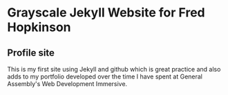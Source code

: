 Grayscale Jekyll Website for Fred Hopkinson
=========================

## Profile site

This is my first site using Jekyll and github which is great practice and also adds to my portfolio developed over the time I have spent at General Assembly's Web Development Immersive.

